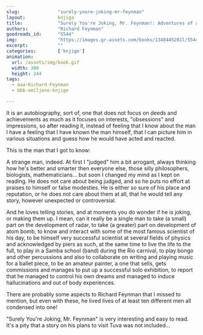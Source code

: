 ```yaml
---
slug:              "surely-youre-joking-mr-feynman"
layout:            knjiga
title:             "Surely You're Joking, Mr. Feynman!: Adventures of a Curious Character"
authors:           "Richard Feynman"
goodreads_id:      "5544"
img:               "https://images.gr-assets.com/books/1348445281l/5544.jpg"
excerpt:           ""
categories:        ['knjige']
animation:
  url: /assets/img/book.gif
  width: 300
  height: 244
tags:
  - aaa-Richard-Feynman
  - bbb-omiljene-knjige

---
```


It is an autobiography, sort of, one that does not focus on deeds and achievements as much as it focuses on interests, 
"obsessions" and impressions, so after reading it, instead of feeling that I know about the man I have a feeling that I 
have known the man himself, that I can picture him in various situations and guess how he would have acted and reacted.

This is the man that I got to know: 

A strange man, indeed. At first I "judged" him a bit arrogant, always thinking how he's better and smarter then everyone 
else, those silly philosophers, biologists, mathematicians... but soon I changed my mind as I kept on reading. He does 
not care about being judged, and so he puts no effort at praises to himself or false modesties. He is either so sure of 
his place and reputation, or he does not care about them at all, that he would tell any story, however unexpected or 
controversial.

And he loves telling stories, and at moments you do wonder if he is joking, or making them up. I mean, can it really be 
a single man to take (a small) part on the development of radar, to take (a greater) part on development of atom bomb, 
to know and interact with some of the most famous scientist of his day, to be himself very successful scientist at 
several fields of physics and acknowledged by piers as such, at the same time to live the life to the full, to play in 
a Samba school (band) during the Rio carnival, to play bongo and other percussions and also to collaborate on writing 
and playing music for a ballet piece, to be an amateur painter, a one that sells, gets commissions and manages to put 
up a successful solo exhibition, to report that he managed to control his own dreams and managed to induce hallucinations 
and out of body experiences. 

There are probably some aspects to Richard Feynman that I missed to mention, but even with these, he lived lives of at 
least ten different men all condensed into one!

"Surely You're Joking, Mr. Feynman" is very interesting and easy to read. It's a pity that a story on his plans to visit 
Tuva was not included...